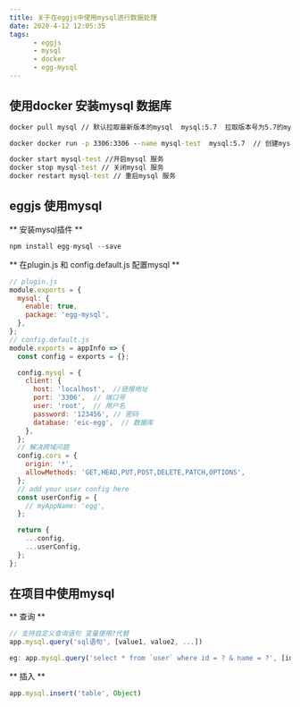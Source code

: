 ```yaml
---
title: 关于在eggjs中使用mysql进行数据处理
date: 2020-4-12 12:05:35
tags:
      - eggjs
      - mysql
      - docker
      - egg-mysql
---
```



## 使用docker 安装mysql 数据库

~~~cmd
docker pull mysql // 默认拉取最新版本的mysql  mysql:5.7  拉取版本号为5.7的mysql

docker docker run -p 3306:3306 --name mysql-test  mysql:5.7  // 创建mysql容器 并启动

docker start mysql-test //开启mysql 服务
docker stop mysql-test // 关闭mysql 服务
docker restart mysql-test // 重启mysql 服务
~~~

<!--- more --->
## eggjs 使用mysql

** 安装mysql插件 **

~~~js
npm install egg-mysql --save
~~~

** 在plugin.js 和 config.default.js 配置mysql **

~~~js
// plugin.js
module.exports = {
  mysql: {
    enable: true,
    package: 'egg-mysql',
  },
};
// config.default.js
module.exports = appInfo => {
  const config = exports = {};

  config.mysql = {
    client: {
      host: 'localhost',  //链接地址
      port: '3306',  // 端口号
      user: 'root',  // 用户名
      password: '123456', // 密码
      database: 'eic-egg',  // 数据库
    },
  };
  // 解决跨域问题
  config.cors = {
    origin: '*',
    allowMethods: 'GET,HEAD,PUT,POST,DELETE,PATCH,OPTIONS',
  };
  // add your user config here
  const userConfig = {
    // myAppName: 'egg',
  };

  return {
    ...config,
    ...userConfig,
  };
};
~~~
## 在项目中使用mysql

** 查询 **
~~~js
// 支持自定义查询语句 变量使用?代替
app.mysql.query('sql语句', [value1, value2, ...])

eg: app.mysql.query('select * from `user` where id = ? & name = ?', [id, name])
~~~
** 插入 **

~~~js
app.mysql.insert('table', Object)
~~~
